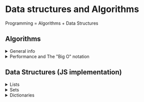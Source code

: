 # Data structures and Algorithms
Programming = Algorithms + Data Structures

## Algorithms
<details>
<summary>General info</summary>

- a sequence of steps
- finite, ordered, predictable
- linear - step by step
- logical - on condition
- recursive - iterations of the same action till the certain condition is met
  - every recursive algorithm has a condition
  - must have a closing condition
  - iteration - repetition
  - recursion - self-repetition (everywhere: programming, linguistics, maths, nature)

</details>

<details>
<summary>Performance and The "Big O" notation</summary>

- for comparing different algorithms
- how long does an operation take?
- expressed in a generalized form (not in time units but in mathematical terms)
- time complexity
<img width="500" src="../images/big-o.png" alt="Big O notation">

```JavaScript
// T = 1 + 1 + 1 + 2 + [0 - 2] + 1
// initial stage and result are the same T (constants)
// T = 3 (init) + 2 + [0 - 2] + 1 (return)
// number of elements might be different (n)
// since the initiation of the current min depends on the array
// c2 - constant time of executions inside the for loop
// T = 2 + n * c2 + 1
// the dependance on number of values matters
// T = n => Linear Time Complexity => O(n)
function getMin(numbers) { // [4, 5, -2]
  if (!numbers.length) { // 1 execution
    throw new Error('Should be not an empty array');
  }

  let currentMin = numbers[0]; // 1 execution

  for (let i = 1; i < numbers.length; i++) { // 1 execution
    if (numbers[i] < currentMin) { // 2 executions
      currentMin = numbers[i]; // 0 - 2 executions
    }
  }

  return currentMin; // 1 execution
}

// compare to the other algorithm
// T = n * (n - 1) => Quadratic Time Complexity => O(n^2)
function getMinSorting(numbers) { // [3, 5, 10]
  if (!numbers.length) { // 1 execution
    throw new Error('Should be not an empty array');
  }

  for (let i = 0; i < numbers.length; i++) { // 1 execution
    let outerNumber = numbers[i]; // n executions

    for (let j = i + 1; j < numbers.length; j++) {
      let innerNumber = numbers[j]; // (n - 1) executions

      if (outerNumber > innerNumber) {
        numbers[i] = innerNumber;
        numbers[j] = outerNumber;

        outerNumber = numbers[i];
        innerNumber = numbers[j];
      }
    }
  }

  return numbers[0]; // 1 execution
}
```

</details>

## Data Structures (JS implementation)
<details>
<summary>Lists</summary>

- elements can be repeated
- order matters
- numbered lists
- access via key `list[0]`

</details>

<details>
<summary>Sets</summary>

- order doesn't matter
- unique elements `set.add('item');`
- has no keys
- access via value `set.has('item');`

</details>

<details>
<summary>Dictionaries</summary>

- associative array
- no order, has keys
- unique keys
```JavaScript
const filterValueToScale = {
  'smallest': 0.25,
  'small': 0.5,
  'normal': 1,
  'big': 1.5
};

// if you need to iterate, use Map
const pairs = new Map([
  ['Ron', 'Hermione'],
  ['Harry', 'Ginny']
]);
for (const pair of pairs) {
  console.log(pair); // ['Ron', 'Hermione']
}
```

</details>
